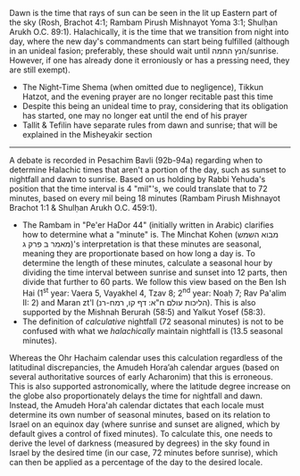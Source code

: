 Dawn is the time that rays of sun can be seen in the lit up Eastern part of the sky (Rosh, Brachot 4:1; Rambam Pirush Mishnayot Yoma 3:1; Shulḥan Arukh O.C. 89:1). Halachically, it is the time that we transition from night into day, where the new day's commandments can start being fulfilled (although in an unideal fasion; preferably, these should wait until הנץ החמה/sunrise. However, if one has already done it erroniously or has a pressing need, they are still exempt).

- The Night-Time Shema (when omitted due to negligence), Tikkun Hatzot, and the evening prayer are no longer recitable past this time
- Despite this being an unideal time to pray, considering that its obligation has started, one may no longer eat until the end of his prayer
- Tallit & Tefilin have separate rules from dawn and sunrise; that will be explained in the Misheyakir section

---

A debate is recorded in Pesachim Bavli (92b-94a) regarding when to determine Halachic times that aren't a portion of the day, such as sunset to nightfall and dawn to sunrise. Based on us holding by Rabbi Yehuda's position that the time interval is 4 "mil"'s, we could translate that to 72 minutes, based on every mil being 18 minutes (Rambam Pirush Mishnayot Brachot 1:1 & Shulḥan Arukh O.C. 459:1).
- The Rambam in "Pe'er HaDor 44" (initially written in Arabic) clarifies how to determine what a "minute" is. The Minchat Kohen (מבוא השמש מאמר ב פרק ג)'s interpretation is that these minutes are seasonal, meaning they are proportionate based on how long a day is. To determine the length of these minutes, calculate a seasonal hour by dividing the time interval between sunrise and sunset into 12 parts, then divide that further to 60 parts. We follow this view based on the Ben Ish Hai (1<sup>st</sup> year: Vaera 5, Vayakhel 4, Tzav 8; 2<sup>nd</sup> year: Noaḥ 7; Rav Pa'alim II: 2) and Maran zt'l (הליכות עולם ח"א: דף קו, רמח-רנ). This is also supported by the Mishnah Berurah (58:5) and Yalkut Yosef (58:3). 
- The definition of *calculative* nightfall (72 seasonal minutes) is not to be confused with what we *halachically* maintain nightfall is (13.5 seasonal minutes).

Whereas the Ohr Hachaim calendar uses this calculation regardless of the latitudinal discrepancies, the Amudeh Hora’ah calendar argues (based on several authoritative sources of early Acharonim) that this is erroneous. This is also supported astronomically, where the latitude degree increase on the globe also proportionately delays the time for nightfall and dawn. Instead, the Amudeh Hora'ah calendar dictates that each locale must determine its own number of seasonal minutes, based on its relation to Israel on an equinox day (where sunrise and sunset are aligned, which by default gives a control of fixed minutes). To calculate this, one needs to derive the level of darkness (measured by degrees) in the sky found in Israel by the desired time (in our case, 72 minutes before sunrise), which can then be applied as a percentage of the day to the desired locale.
